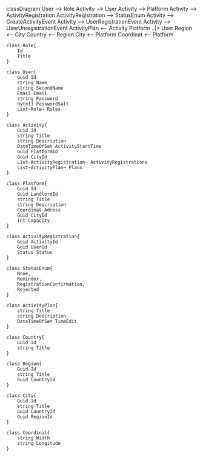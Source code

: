 classDiagram
    User --> Role
    Activity --> User
    Activity --> Platform
    Activity --> ActivityRegistration
    ActivityRegistration --> StatusEnum
    Activity --> CreateActivityEvent
    Activity --> UserRegistrationEvent
    Activity --> UserUnregistrationEvent
    ActivityPlan <-- Activity
    Platform ..|> User
    Region <-- City
    Country <-- Region
    City <-- Platform
    Coordinat <-- Platform

    class Role{
        Id
        Title
    }

    class User{
        Guid Id
        string Name
        string SecondName
        Email Email
        string Password
        byte[] PasswordSalt
        List~Role~ Roles
    }

    class Activity{
        Guid Id
        string Title
        string Description
        DateTimeOfSet ActivityStartTime
        Guid PlatformId
        Guid CityId
        List~ActivityRegistration~ ActivityRegistrations 
        List~ActivityPlan~ Plans
    }

    class Platform{
        Guid Id
        Guid LandlordId
        string Title
        string Description
        Coordinat Adress
        Guid CityId
        int Capacity
    }

    class ActivityRegistration{
        Guid ActivityId
        Guid UserId
        Status Status
    }

    class StatusEnum{
        None,
        Reminder, 
        RegistrationConfirmation,
        Rejected
    }

    class ActivityPlan{
        string Title
        string Description
        DateTimeOfSet TimeEdit
    }

    class Country{
        Guid Id
        string Title
    }

    class Region{
        Guid Id
        string Title
        Guid CountryId
    }

    class City{
        Guid Id
        string Title
        Guid CountryId
        Guid RegionId
    }

    class Coordinat{
        string Width
        string Longitude
    }
